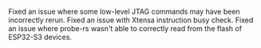 Fixed an issue where some low-level JTAG commands may have been incorrectly rerun.
Fixed an issue with Xtensa instruction busy check.
Fixed an issue where probe-rs wasn't able to correctly read from the flash of ESP32-S3 devices.